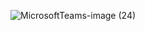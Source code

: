![MicrosoftTeams-image (24)](https://github.com/mathieuwillett/h24-v11_inspirations_willett/assets/143769896/4f5e4108-9699-48d1-aab5-1e982e746f9b)
